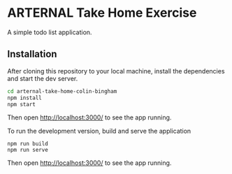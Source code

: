 # ARTERNAL Take Home Exercise

A simple todo list application.

## Installation

After cloning this repository to your local machine, install the dependencies and start the dev server.

```sh
cd arternal-take-home-colin-bingham
npm install
npm start
```
Then open [http://localhost:3000/](http://localhost:3000/) to see the app running.

To run the development version, build and serve the application
```
npm run build
npm run serve
```
Then open [http://localhost:3000/](http://localhost:3000/) to see the app running.